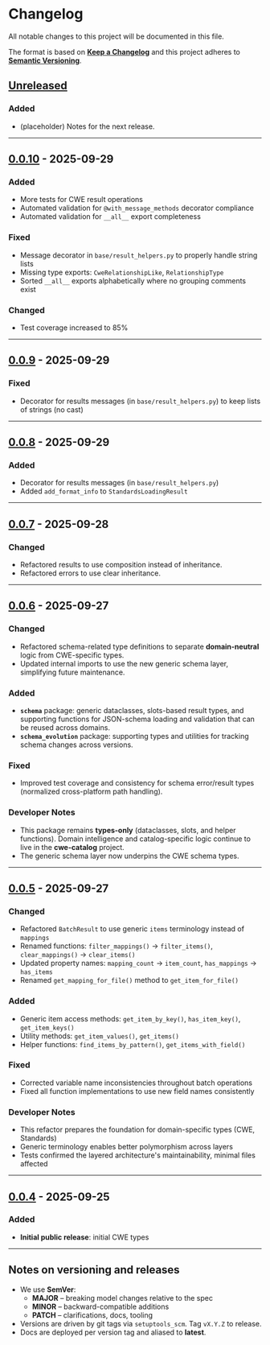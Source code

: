 # Changelog

All notable changes to this project will be documented in this file.

The format is based on **[Keep a Changelog](https://keepachangelog.com/en/1.1.0/)**
and this project adheres to **[Semantic Versioning](https://semver.org/spec/v2.0.0.html)**.

## [Unreleased]

### Added

- (placeholder) Notes for the next release.

---

## [0.0.10] - 2025-09-29

### Added
- More tests for CWE result operations
- Automated validation for `@with_message_methods` decorator compliance
- Automated validation for `__all__` export completeness

### Fixed
- Message decorator in `base/result_helpers.py` to properly handle string lists
- Missing type exports: `CweRelationshipLike`, `RelationshipType`
- Sorted `__all__` exports alphabetically where no grouping comments exist

### Changed
- Test coverage increased to 85%
---

## [0.0.9] - 2025-09-29

### Fixed

- Decorator for results messages (in `base/result_helpers.py`) to keep lists of strings (no cast)

---

## [0.0.8] - 2025-09-29

### Added

- Decorator for results messages (in `base/result_helpers.py`)
- Added `add_format_info` to `StandardsLoadingResult`

---

## [0.0.7] - 2025-09-28

### Changed

- Refactored results to use composition instead of inheritance.
- Refactored errors to use clear inheritance.

---

## [0.0.6] - 2025-09-27

### Changed

- Refactored schema-related type definitions to separate **domain-neutral** logic from CWE-specific types.
- Updated internal imports to use the new generic schema layer, simplifying future maintenance.

### Added

- **`schema`** package: generic dataclasses, slots-based result types, and supporting functions for JSON-schema
  loading and validation that can be reused across domains.
- **`schema_evolution`** package: supporting types and utilities for tracking schema changes across versions.

### Fixed

- Improved test coverage and consistency for schema error/result types (normalized cross-platform path handling).

### Developer Notes

- This package remains **types-only** (dataclasses, slots, and helper functions).
  Domain intelligence and catalog-specific logic continue to live in the **cwe-catalog** project.
- The generic schema layer now underpins the CWE schema types.

---

## [0.0.5] - 2025-09-27

### Changed

- Refactored `BatchResult` to use generic `items` terminology instead of `mappings`
- Renamed functions: `filter_mappings()` → `filter_items()`, `clear_mappings()` → `clear_items()`
- Updated property names: `mapping_count` → `item_count`, `has_mappings` → `has_items`
- Renamed `get_mapping_for_file()` method to `get_item_for_file()`

### Added

- Generic item access methods: `get_item_by_key()`, `has_item_key()`, `get_item_keys()`
- Utility methods: `get_item_values()`, `get_items()`
- Helper functions: `find_items_by_pattern()`, `get_items_with_field()`

### Fixed

- Corrected variable name inconsistencies throughout batch operations
- Fixed all function implementations to use new field names consistently

### Developer Notes

- This refactor prepares the foundation for domain-specific types (CWE, Standards)
- Generic terminology enables better polymorphism across layers
- Tests confirmed the layered architecture's maintainability, minimal files affected

---

## [0.0.4] - 2025-09-25

### Added

- **Initial public release**: initial CWE types

---

## Notes on versioning and releases

- We use **SemVer**:
  - **MAJOR** – breaking model changes relative to the spec
  - **MINOR** – backward-compatible additions
  - **PATCH** – clarifications, docs, tooling
- Versions are driven by git tags via `setuptools_scm`. Tag `vX.Y.Z` to release.
- Docs are deployed per version tag and aliased to **latest**.

[Unreleased]: https://github.com/civic-interconnect/civic-transparency-cwe-types/compare/v0.0.10...HEAD
[0.0.10]: https://github.com/civic-interconnect/civic-transparency-cwe-types/releases/tag/v0.0.10
[0.0.9]: https://github.com/civic-interconnect/civic-transparency-cwe-types/releases/tag/v0.0.9
[0.0.8]: https://github.com/civic-interconnect/civic-transparency-cwe-types/releases/tag/v0.0.8
[0.0.7]: https://github.com/civic-interconnect/civic-transparency-cwe-types/releases/tag/v0.0.7
[0.0.6]: https://github.com/civic-interconnect/civic-transparency-cwe-types/releases/tag/v0.0.6
[0.0.5]: https://github.com/civic-interconnect/civic-transparency-cwe-types/releases/tag/v0.0.5
[0.0.4]: https://github.com/civic-interconnect/civic-transparency-cwe-types/releases/tag/v0.0.4
